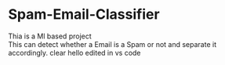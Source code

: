 # Spam-Email-Classifier
Thia is a Ml based project 
<br>
This can detect whether a Email is a Spam or not 
and separate it accordingly.
clear
hello
edited in vs code